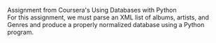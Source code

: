 Assignment from Coursera's Using Databases with Python\
For this assignment, we must parse an XML list of albums, artists, and Genres 
and produce a properly normalized database using a Python program.
